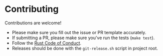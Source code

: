 # Contributing

Contributions are welcome!

* Please make sure you fill out the issue or PR template accurately.
* If submitting a PR, please make sure you've run the tests (`make test`).
* Follow the
    [Rust Code of Conduct](https://www.rust-lang.org/policies/code-of-conduct).
* Releases should be done with the `git-release.sh` script in project root.
